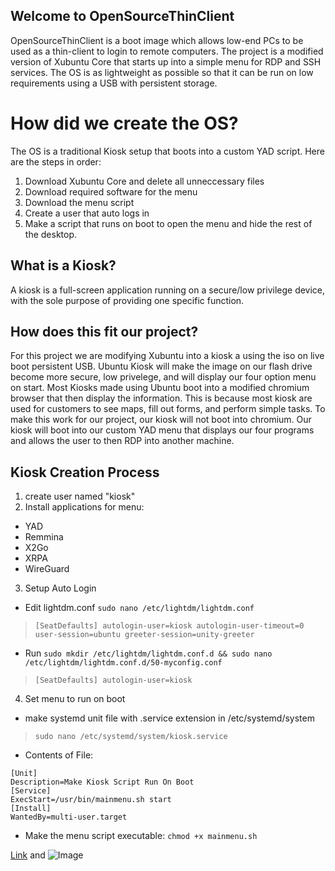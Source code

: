 ## Welcome to OpenSourceThinClient

OpenSourceThinClient is a boot image which allows low-end PCs to be used as a thin-client to login to remote computers. The project is a modified version of Xubuntu Core that starts up into a simple menu for RDP and SSH services. The OS is as lightweight as possible so that it can be run on low requirements using a USB with persistent storage. 

# How did we create the OS?
The OS is a traditional Kiosk setup that boots into a custom YAD script. Here are the steps in order:
1. Download Xubuntu Core and delete all unneccessary files
2. Download required software for the menu
3. Download the menu script
4. Create a user that auto logs in
5. Make a script that runs on boot to open the menu and hide the rest of the desktop. 
## What is a Kiosk?
A kiosk is a full-screen application running on a secure/low privilege device, with the sole purpose of providing one specific function. 
## How does this fit our project?
For this project we are modifying Xubuntu into a kiosk a using the iso on live boot persistent USB. Ubuntu Kiosk will make the image on our flash drive become more secure, low privelege, and will display our four option menu on start. Most Kiosks made using Ubuntu boot into a modified chromium browser that then display the information. This is because most kiosk are used for customers to see maps, fill out forms, and perform simple tasks. To make this work for our project, our kiosk will not boot into chromium. Our kiosk will boot into our custom YAD menu that displays our four programs and allows the user to then RDP into another machine. 
## Kiosk Creation Process
1. create user named "kiosk"
2. Install applications for menu:
* YAD
* Remmina
* X2Go
* XRPA
* WireGuard
3. Setup Auto Login
* Edit lightdm.conf `sudo nano /etc/lightdm/lightdm.conf`
> `[SeatDefaults]
autologin-user=kiosk
autologin-user-timeout=0
user-session=ubuntu
greeter-session=unity-greeter`

* Run `sudo mkdir /etc/lightdm/lightdm.conf.d && sudo nano /etc/lightdm/lightdm.conf.d/50-myconfig.conf`
> `[SeatDefaults]
autologin-user=kiosk`
4. Set menu to run on boot
*  make systemd unit file with .service extension in /etc/systemd/system
> `sudo nano /etc/systemd/system/kiosk.service`
* Contents of File:
```
[Unit]
Description=Make Kiosk Script Run On Boot
[Service]
ExecStart=/usr/bin/mainmenu.sh start
[Install]
WantedBy=multi-user.target
```

* Make the menu script executable: `chmod +x mainmenu.sh`


[Link](url) and ![Image](src)
```
